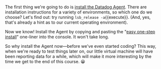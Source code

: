 The first thing we're going to do is [install the Datadog Agent](https://app.datadoghq.com/account/settings#agent). There are installation instructions for a variety of environments, so which one do we choose? Let's find out: try running `lsb_release -a`{{execute}}. (And, yes, that's already a hint as to our current operating environment).

Now we know! Install the Agent by copying and pasting the "[easy one-step install](https://app.datadoghq.com/account/settings#agent/ubuntu)" one-liner into the console. It won't take long.

So why install the Agent now—before we've even started coding? This way, when we're ready to test things later on, our little virtual machine will have been reporting data for a while, which will make it more interesting by the time we get to the end of this course. 😀
